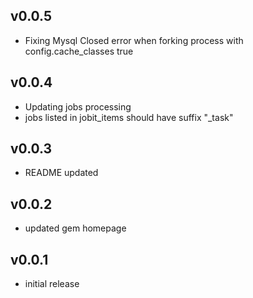 ## v0.0.5

* Fixing Mysql Closed error when forking process with config.cache_classes true

## v0.0.4

* Updating jobs processing
* jobs listed in jobit_items should have suffix "_task"


## v0.0.3

* README updated

## v0.0.2

* updated gem homepage

## v0.0.1

* initial release
